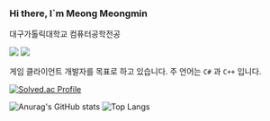 ### Hi there, I`m Meong Meongmin

대구가톨릭대학교 컴퓨터공학전공

<img src="https://img.shields.io/badge/c++-00599C?style=for-the-badge&logo=cplusplus&logoColor=FFFFFF"/> <img src="https://img.shields.io/badge/Unity-20232a.svg?style=for-the-badge&logo=unity&logoColor=FFFFFF"/>

게임 클라이언트 개발자를 목표로 하고 있습니다. 주 언어는 `C#` 과 `C++` 입니다.

[![Solved.ac Profile](http://mazassumnida.wtf/api/v2/generate_badge?boj=pr620718)](https://solved.ac/pr620718/)

![Anurag's GitHub stats](https://github-readme-stats.vercel.app/api?username=meongmeongmin&show_icons=true&theme=dracula) ![Top Langs](https://github-readme-stats.vercel.app/api/top-langs/?username=meongmeongmin&layout=compact&theme=dracula)
